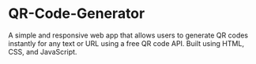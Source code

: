 # QR-Code-Generator
A simple and responsive web app that allows users to generate QR codes instantly for any text or URL using a free QR code API. Built using HTML, CSS, and JavaScript.
